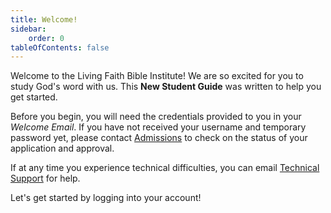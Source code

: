 ```yaml
---
title: Welcome!
sidebar:
    order: 0
tableOfContents: false
---
```


Welcome to the Living Faith Bible Institute! We are so excited for you to study God's word with us.
This **New Student Guide** was written to help you get started.

Before you begin, you will need the credentials provided to you in your *Welcome Email*. If you 
have not received your username and temporary password yet, please contact [Admissions](mailto:admissions@lfbi.org) 
to check on the status of your application and approval.

If at any time you experience technical difficulties, you can email [Technical Support](mailto:tech@lfbi.org) for help.

Let's get started by logging into your account!